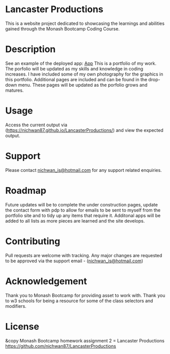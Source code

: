 # Lancaster Productions
This is a website project dedicated to showcasing the learnings and abilities gained through the Monash Bootcamp Coding Course.

# Description
See an example of the deployed app: [App](./assets/images/App.jpg)
This is a portfolio of my work. The porfolio will be updated as my skills and knowledge in coding increases.
I have included some of my own photography for the graphics in this portfolio.
Additional pages are included and can be found in the drop-down menu. These pages will be updated as the porfolio grows and matures.

# Usage
Access the current output via (https://nichwan87.github.io/LancasterProductions/) and view the expected output.

# Support
Please contact nichwan_is@hotmail.com for any support related enquiries.

# Roadmap
Future updates will be to complete the under construction pages, update the contact form with pdp to allow for emails to be sent to myself from the portfolio site and to tidy up any items that require it.
Additonal apps will be added to all lists as more pieces are learned and the site develops.

# Contributing
Pull requests are welcome with tracking. Any major changes are requested to be approved via the support email - (nichwan_is@hotmail.com)

# Acknowledgement
Thank you to Monash Bootcamp for providing asset to work with. 
Thank you to w3 schools for being a resource for some of the class selectors and modifiers.

# License
&copy Monash Bootcamp homework assignment 2 = Lancaster Productions
https://github.com/nichwan87/LancasterProductions
